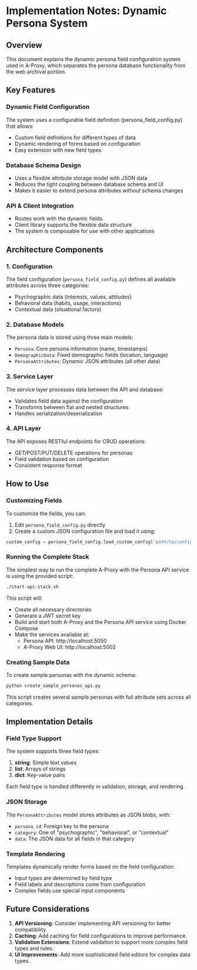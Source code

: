 # Implementation Notes: Dynamic Persona System

## Overview

This document explains the dynamic persona field configuration system used in A-Proxy, which separates the persona database functionality from the web archival portion.

## Key Features

### Dynamic Field Configuration

The system uses a configurable field definition (persona_field_config.py) that allows:
- Custom field definitions for different types of data
- Dynamic rendering of forms based on configuration
- Easy extension with new field types

### Database Schema Design

- Uses a flexible attribute storage model with JSON data
- Reduces the tight coupling between database schema and UI
- Makes it easier to extend persona attributes without schema changes

### API & Client Integration

- Routes work with the dynamic fields
- Client library supports the flexible data structure
- The system is composable for use with other applications

## Architecture Components

### 1. Configuration

The field configuration (`persona_field_config.py`) defines all available attributes across three categories:
- Psychographic data (interests, values, attitudes)
- Behavioral data (habits, usage, interactions)
- Contextual data (situational factors)

### 2. Database Models

The persona data is stored using three main models:
- `Persona`: Core persona information (name, timestamps)
- `DemographicData`: Fixed demographic fields (location, language)
- `PersonaAttributes`: Dynamic JSON attributes (all other data)

### 3. Service Layer

The service layer processes data between the API and database:
- Validates field data against the configuration
- Transforms between flat and nested structures
- Handles serialization/deserialization

### 4. API Layer

The API exposes RESTful endpoints for CRUD operations:
- GET/POST/PUT/DELETE operations for personas
- Field validation based on configuration
- Consistent response format

## How to Use

### Customizing Fields

To customize the fields, you can:

1. Edit `persona_field_config.py` directly
2. Create a custom JSON configuration file and load it using:

```python
custom_config = persona_field_config.load_custom_config('path/to/config.json')
```

### Running the Complete Stack

The simplest way to run the complete A-Proxy with the Persona API service is using the provided script:

```bash
./start-api-stack.sh
```

This script will:
- Create all necessary directories
- Generate a JWT secret key
- Build and start both A-Proxy and the Persona API service using Docker Compose
- Make the services available at:
  - Persona API: http://localhost:5050
  - A-Proxy Web UI: http://localhost:5002

### Creating Sample Data

To create sample personas with the dynamic schema:

```bash
python create_sample_personas_api.py
```

This script creates several sample personas with full attribute sets across all categories.

## Implementation Details

### Field Type Support

The system supports three field types:
1. **string**: Simple text values
2. **list**: Arrays of strings
3. **dict**: Key-value pairs

Each field type is handled differently in validation, storage, and rendering.

### JSON Storage

The `PersonaAttributes` model stores attributes as JSON blobs, with:
- `persona_id`: Foreign key to the persona
- `category`: One of "psychographic", "behavioral", or "contextual"
- `data`: The JSON data for all fields in that category

### Template Rendering

Templates dynamically render forms based on the field configuration:
- Input types are determined by field type
- Field labels and descriptions come from configuration
- Complex fields use special input components

## Future Considerations

1. **API Versioning**: Consider implementing API versioning for better compatibility.
2. **Caching**: Add caching for field configurations to improve performance.
3. **Validation Extensions**: Extend validation to support more complex field types and rules.
4. **UI Improvements**: Add more sophisticated field editors for complex data types.
